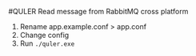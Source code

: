 #QULER
Read message from RabbitMQ cross platform  
1. Rename app.example.conf > app.conf
2. Change config
3. Run ``` ./quler.exe ``` 
